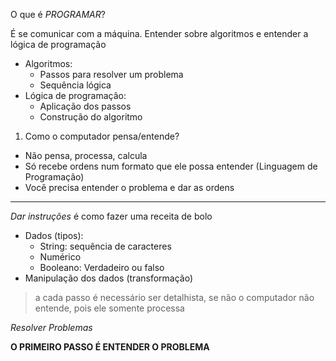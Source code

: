 O que é *PROGRAMAR*?


É se comunicar com a máquina. Entender sobre algoritmos e entender a lógica de programação


- Algoritmos:
  - Passos para resolver um problema
  - Sequência lógica
- Lógica de programação: 
  - Aplicação dos passos
  - Construção do algoritmo
1. Como o computador pensa/entende?
  - Não pensa, processa, calcula
  - Só recebe ordens num formato que ele possa entender (Linguagem de Programação)
  - Você precisa entender o problema e dar as ordens
---
_Dar instruções_ é como fazer uma receita de bolo
- Dados (tipos):
  - String: sequência de caracteres
  - Numérico
  - Booleano: Verdadeiro ou falso
- Manipulação dos dados (transformação)


> a cada passo é necessário ser detalhista, se não o computador não entende, pois ele somente processa


_Resolver Problemas_


__O PRIMEIRO PASSO É ENTENDER O PROBLEMA__